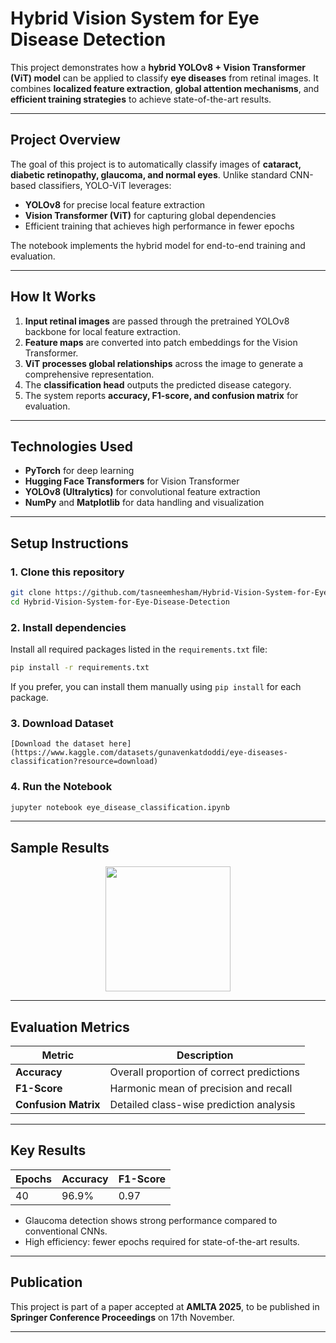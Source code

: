 # Hybrid Vision System for Eye Disease Detection

This project demonstrates how a **hybrid YOLOv8 + Vision Transformer (ViT) model** can be applied to classify **eye diseases** from retinal images.
It combines **localized feature extraction**, **global attention mechanisms**, and **efficient training strategies** to achieve state-of-the-art results.

---

## Project Overview

The goal of this project is to automatically classify images of **cataract, diabetic retinopathy, glaucoma, and normal eyes**.
Unlike standard CNN-based classifiers, YOLO-ViT leverages:

* **YOLOv8** for precise local feature extraction
* **Vision Transformer (ViT)** for capturing global dependencies
* Efficient training that achieves high performance in fewer epochs

The notebook implements the hybrid model for end-to-end training and evaluation.

---

## How It Works

1. **Input retinal images** are passed through the pretrained YOLOv8 backbone for local feature extraction.
2. **Feature maps** are converted into patch embeddings for the Vision Transformer.
3. **ViT processes global relationships** across the image to generate a comprehensive representation.
4. The **classification head** outputs the predicted disease category.
5. The system reports **accuracy, F1-score, and confusion matrix** for evaluation.

---

## Technologies Used

* **PyTorch** for deep learning
* **Hugging Face Transformers** for Vision Transformer
* **YOLOv8 (Ultralytics)** for convolutional feature extraction
* **NumPy** and **Matplotlib** for data handling and visualization

---
## Setup Instructions

### 1. Clone this repository

```bash
git clone https://github.com/tasneemhesham/Hybrid-Vision-System-for-Eye-Disease-Detection.git
cd Hybrid-Vision-System-for-Eye-Disease-Detection
```

### 2. Install dependencies

   Install all required packages listed in the `requirements.txt` file:

   ```bash
   pip install -r requirements.txt
   ```
   If you prefer, you can install them manually using `pip install` for each package.

### 3. Download Dataset

    [Download the dataset here](https://www.kaggle.com/datasets/gunavenkatdoddi/eye-diseases-classification?resource=download)
    
### 4. Run the Notebook

```bash
jupyter notebook eye_disease_classification.ipynb
```
---

## Sample Results

<p align="center">
  <img src="https://drive.google.com/uc?export=view&id=1R-WsM4SOQbzIkQ-GcIUsn9-TvNqW42FJ" height="200"/>
</p>

---

## Evaluation Metrics

| Metric            | Description                                         |
| ----------------- | --------------------------------------------------- |
| **Accuracy**      | Overall proportion of correct predictions          |
| **F1-Score**      | Harmonic mean of precision and recall              |
| **Confusion Matrix** | Detailed class-wise prediction analysis          |

---

## Key Results

| Epochs | Accuracy | F1-Score |
|--------|---------|----------|
| 40     | 96.9%   | 0.97     |

- Glaucoma detection shows strong performance compared to conventional CNNs.  
- High efficiency: fewer epochs required for state-of-the-art results.  

---

## Publication

This project is part of a paper accepted at **AMLTA 2025**, to be published in **Springer Conference Proceedings** on 17th November.

---
